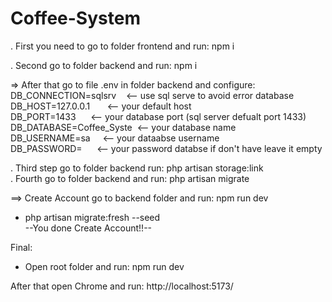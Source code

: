 # Coffee-System

. First you need to go to folder frontend and run: npm i  

. Second go to folder backend and run: npm i  

=> After that go to file .env in folder backend and configure:  
DB_CONNECTION=sqlsrv &nbsp;&nbsp;&nbsp;<-- use sql serve to avoid error database  
DB_HOST=127.0.0.1 &nbsp;&nbsp;&nbsp;&nbsp;&nbsp;&nbsp;<-- your default host  
DB_PORT=1433 &nbsp;&nbsp;&nbsp;&nbsp;&nbsp;<-- your database port (sql server defualt port 1433)  
DB_DATABASE=Coffee_Syste &nbsp;<-- your database name  
DB_USERNAME=sa &nbsp;&nbsp;&nbsp;&nbsp;<-- your dataabse username  
DB_PASSWORD= &nbsp;&nbsp;&nbsp;&nbsp;&nbsp;<-- your password databse if don't have leave it empty  

. Third step go to folder backend run: php artisan storage:link  
. Fourth go to folder backend and run: php artisan migrate  

==> Create Account go to backend folder and run: npm run dev    

- php artisan migrate:fresh --seed  
  --You done Create Account!!--  

Final:  

- Open root folder and run: npm run dev  

After that open Chrome and run: http://localhost:5173/  
